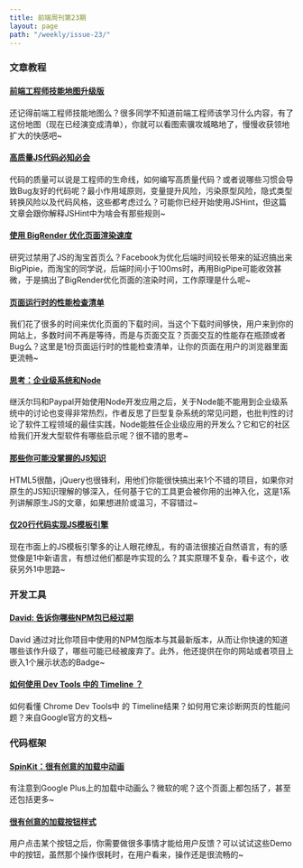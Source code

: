 ```yaml
---
title: 前端周刊第23期
layout: page
path: "/weekly/issue-23/"
---
```


### 文章教程

#### [前端工程师技能地图升级版](https://github.com/JacksonTian/fks)

还记得前端工程师技能地图么？很多同学不知道前端工程师该学习什么内容，有了这份地图（现在已经演变成清单），你就可以看图索骥攻城略地了，慢慢收获领地扩大的快感吧~

#### [高质量JS代码必知必会](http://net.tutsplus.com/tutorials/javascript-ajax/the-essentials-of-writing-high-quality-javascript/?utm_source=javascriptweekly&utm_medium=email)

代码的质量可以说是工程师的生命线，如何编写高质量代码？或者说哪些习惯会导致Bug友好的代码呢？最小作用域原则，变量提升风险，污染原型风险，隐式类型转换风险以及代码风格，这些都考虑过么？可能你已经开始使用JSHint，但这篇文章会跟你解释JSHint中为啥会有那些规则~

#### [使用 BigRender 优化页面渲染速度](http://lifesinger.wordpress.com/2011/09/23/bigrender-for-taobao-item/)

研究过禁用了JS的淘宝首页么？Facebook为优化后端时间较长带来的延迟搞出来BigPipie，而淘宝的同学说，后端时间小于100ms时，再用BigPipe可能收效甚微，于是搞出了BigRender优化页面的渲染时间，工作原理是什么呢~

#### [页面运行时的性能检查清单](http://calendar.perfplanet.com/2013/the-runtime-performance-checklist/)

我们花了很多的时间来优化页面的下载时间，当这个下载时间够快，用户来到你的网站上，多数时间不再是等待，而是与页面交互？页面交互的性能存在瓶颈或者Bug么？这里是1份页面运行时的性能检查清单，让你的页面在用户的浏览器里面更流畅~

#### [思考：企业级系统和Node](http://www.richardrodger.com/monolithic-nodejs?utm_source=nodeweekly&utm_medium=email#.UrblLGQW3a0)

继沃尔玛和Paypal开始使用Node开发应用之后，关于Node能不能用到企业级系统中的讨论也变得非常热烈，作者反思了巨型复杂系统的常见问题，也批判性的讨论了软件工程领域的最佳实践，Node能胜任企业级应用的开发么？它和它的社区给我们开发大型软件有哪些启示呢？很不错的思考~

#### [那些你可能没掌握的JS知识](http://javascript.info/)

HTML5很酷，jQuery也很锋利，用他们你能很快搞出来1个不错的项目，如果你对原生的JS知识理解的够深入，任何基于它的工具更会被你用的出神入化，这是1系列讲解原生JS的文章，如果想进阶或温习，不容错过~

#### [仅20行代码实现JS模板引擎](http://tech.pro/tutorial/1743/javascript-template-engine-in-just-20-lines?utm_source=javascriptweekly&utm_medium=email)

现在市面上的JS模板引擎多的让人眼花缭乱，有的语法很接近自然语言，有的感觉像是1中新语言，有想过他们都是咋实现的么？其实原理不复杂，看卡这个，收获另外1中思路~

### 开发工具

#### [David: 告诉你哪些NPM包已经过期](https://github.com/alanshaw/david)

David 通过对比你项目中使用的NPM包版本与其最新版本，从而让你快速的知道哪些该作升级了，哪些可能已经被废弃了。此外，他还提供在你的网站或者项目上嵌入1个展示状态的Badge~

#### [如何使用 Dev Tools 中的 Timeline ？](https://developers.google.com/chrome-developer-tools/docs/timeline#painting_events)

如何看懂 Chrome Dev Tools中 的 Timeline结果？如何用它来诊断网页的性能问题？来自Google官方的文档~

### 代码框架

#### [SpinKit：很有创意的加载中动画](https://github.com/tobiasahlin/SpinKit)

有注意到Google Plus上的加载中动画么？微软的呢？这个页面上都包括了，甚至还包括更多~

#### [很有创意的加载按钮样式](http://tympanus.net/Development/ProgressButtonStyles/)

用户点击某个按钮之后，你需要做很多事情才能给用户反馈？可以试试这些Demo中的按钮，虽然那个操作很耗时，在用户看来，操作还是很流畅的~
